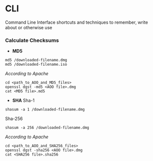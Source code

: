 CLI
===

Command Line Interface shortcuts and techniques to remember, write about or otherwise use

### Calculate Checksums
- **MD5**
```
md5 /downloaded-filename.dmg
md5 /downloaded-filename.iso
```
*According to Apache*
```
cd <path_to_AOO_and_MD5_files>
openssl dgst -md5 <AOO file>.dmg
cat <MD5 file>.md5
```
- **SHA** 
Sha-1
```
shasum -a 1 /downloaded-filename.dmg
```
Sha-256
```
shasum -a 256 /downloaded-filename.dmg
```
*According to Apache*
```
cd <path_to_AOO_and_SHA256_files>
openssl dgst -sha256 <AOO file>.dmg
cat <SHA256 file>.sha256
